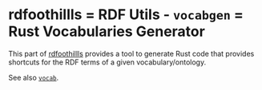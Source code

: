 <!--
SPDX-FileCopyrightText: 2024 Robin Vobruba <hoijui.quaero@gmail.com>

SPDX-License-Identifier: CC0-1.0
-->

# rdfoothillls = RDF Utils - `vocabgen` = Rust Vocabularies Generator

This part of [rdfoothillls] provides
a tool to generate Rust code that provides shortcuts
for the RDF terms of a given vocabulary/ontology.

See also [`vocab`](../vocab/README.md).

[rdfoothillls]: ../../README.md
